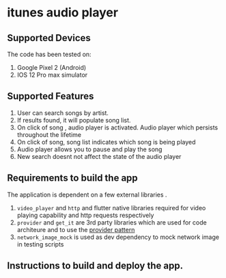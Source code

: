 # itunes audio player


## Supported Devices

The code has been tested on:
1. Google Pixel 2 (Android)
2. IOS 12 Pro max simulator

## Supported Features
1. User can search songs by artist.
2. If results found, it will populate song list.
3. On click of song , audio player is activated. Audio player which persists throughout the lifetime
4. On click of song, song list indicates which song is being played
4. Audio player allows you to pause and play the song
5. New search doesnt not affect the state of the audio player


## Requirements to build the app
The application is dependent on a few external libraries .
1. `video_player` and `http` and flutter native libraries required for video playing capability and http requests respectively
2. `provider` and `get_it` are 3rd party libraries which are used for code architeure and to use the [provider pattern](https://flutter.dev/docs/development/data-and-backend/state-mgmt/simple)
3. `network_image_mock` is used as dev dependency to mock network image in testing scripts

## Instructions to build and deploy the app.

